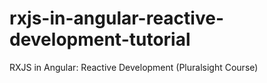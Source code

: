 # rxjs-in-angular-reactive-development-tutorial
RXJS in Angular: Reactive Development (Pluralsight Course)

